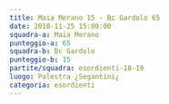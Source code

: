 ```yaml
---
title: Maia Merano 15 - Bc Gardolo 65
date: 2018-11-25 15:00:00
squadra-a: Maia Merano
punteggio-a: 65
squadra-b: Bc Gardolo
punteggio-b: 15
partite/squadra: esordienti-18-19
luogo: Palestra ¿Segantini¿
categoria: esordienti
---
```


